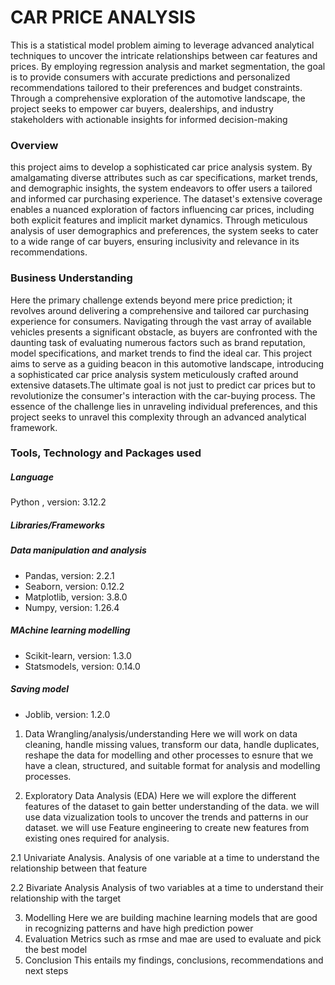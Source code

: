 # CAR PRICE ANALYSIS
This is a statistical model problem aiming to leverage advanced analytical techniques to uncover the intricate relationships between car features and prices. By employing regression analysis and market segmentation, the goal is to provide consumers with accurate predictions and personalized recommendations tailored to their preferences and budget constraints. Through a comprehensive exploration of the automotive landscape, the project seeks to empower car buyers, dealerships, and industry stakeholders with actionable insights for informed decision-making
### Overview
this project aims to develop a sophisticated car price analysis system. By amalgamating diverse attributes such as car specifications, market trends, and demographic insights, the system endeavors to offer users a tailored and informed car purchasing experience. The dataset's extensive coverage enables a nuanced exploration of factors influencing car prices, including both explicit features and implicit market dynamics. Through meticulous analysis of user demographics and preferences, the system seeks to cater to a wide range of car buyers, ensuring inclusivity and relevance in its recommendations.
### Business Understanding
Here the primary challenge extends beyond mere price prediction; it revolves around delivering a comprehensive and tailored car purchasing experience for consumers. Navigating through the vast array of available vehicles presents a significant obstacle, as buyers are confronted with the daunting task of evaluating numerous factors such as brand reputation, model specifications, and market trends to find the ideal car. This project aims to serve as a guiding beacon in this automotive landscape, introducing a sophisticated car price analysis system meticulously crafted around extensive datasets.The ultimate goal is not just to predict car prices but to revolutionize the consumer's interaction with the car-buying process. The essence of the challenge lies in unraveling individual preferences, and this project seeks to unravel this complexity through an advanced analytical framework.
### Tools, Technology and Packages used
##### Language
Python , version: 3.12.2
##### Libraries/Frameworks
##### Data manipulation and analysis
* Pandas, version: 2.2.1
* Seaborn, version: 0.12.2
* Matplotlib, version: 3.8.0
* Numpy, version: 1.26.4
##### MAchine learning modelling
* Scikit-learn, version: 1.3.0
* Statsmodels, version: 0.14.0
##### Saving model
* Joblib, version: 1.2.0

1. Data Wrangling/analysis/understanding
 Here we will work on data cleaning, handle missing values, transform our data, handle duplicates, reshape the data for modelling and other processes to esnure that we have a clean, structured, and suitable format for analysis and modelling processes.

2. Exploratory Data Analysis (EDA) 
Here we will explore the different features of the dataset to gain better understanding of the data. we will use data vizualization tools to uncover the trends and patterns in our dataset. we will use Feature engineering to create new features from existing ones required for analysis.

2.1 Univariate Analysis.
Analysis of one variable  at a time to understand the relationship between that feature

2.2 Bivariate Analysis
Analysis of two variables  at a time to understand their relationship with the target

3. Modelling
Here we are building machine learning models that are good in recognizing patterns and have high prediction power
4. Evaluation
Metrics such as rmse and mae are used to evaluate and pick the best model
5. Conclusion
This entails my findings, conclusions, recommendations and next steps